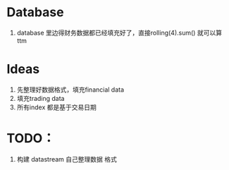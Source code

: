 # Database
1. database 里边得财务数据都已经填充好了，直接rolling(4).sum() 就可以算ttm


# Ideas
1. 先整理好数据格式，填充financial data
2. 填充trading data
3. 所有index 都是基于交易日期

# TODO：
1. 构建 datastream  自己整理数据 格式

